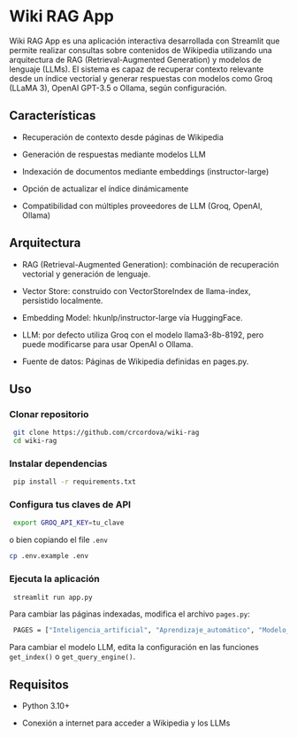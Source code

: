 # Wiki RAG App

Wiki RAG App es una aplicación interactiva desarrollada con Streamlit que permite realizar consultas sobre contenidos de Wikipedia utilizando una arquitectura de RAG (Retrieval-Augmented Generation) y modelos de lenguaje (LLMs). El sistema es capaz de recuperar contexto relevante desde un índice vectorial y generar respuestas con modelos como Groq (LLaMA 3), OpenAI GPT-3.5 o Ollama, según configuración.

## Características
 - Recuperación de contexto desde páginas de Wikipedia  

 - Generación de respuestas mediante modelos LLM  

 - Indexación de documentos mediante embeddings (instructor-large)  

 - Opción de actualizar el índice dinámicamente  

 - Compatibilidad con múltiples proveedores de LLM (Groq, OpenAI, Ollama)  

 ## Arquitectura

 - RAG (Retrieval-Augmented Generation): combinación de recuperación vectorial y generación de lenguaje.  

 - Vector Store: construido con VectorStoreIndex de llama-index, persistido localmente.  

 - Embedding Model: hkunlp/instructor-large vía HuggingFace.  

 - LLM: por defecto utiliza Groq con el modelo llama3-8b-8192, pero puede modificarse para usar OpenAI o Ollama.  

 - Fuente de datos: Páginas de Wikipedia definidas en pages.py.  

 ## Uso
 ### Clonar repositorio

```bash
 git clone https://github.com/crcordova/wiki-rag 
 cd wiki-rag
```
 ### Instalar dependencias

```bash
 pip install -r requirements.txt
```

 ### Configura tus claves de API
```bash
 export GROQ_API_KEY=tu_clave
```
o bien copiando el file `.env`
```bash
cp .env.example .env
```

### Ejecuta la aplicación
```bash
 streamlit run app.py
```

Para cambiar las páginas indexadas, modifica el archivo `pages.py`:
```bash
 PAGES = ["Inteligencia_artificial", "Aprendizaje_automático", "Modelo_de_lenguaje"]
```  

Para cambiar el modelo LLM, edita la configuración en las funciones `get_index()` o `get_query_engine()`.

## Requisitos
 - Python 3.10+  

 - Conexión a internet para acceder a Wikipedia y los LLMs  